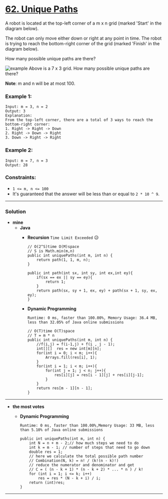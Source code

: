 # [62. Unique Paths](https://leetcode.com/problems/unique-paths/)

A robot is located at the top-left corner of a m x n grid (marked 'Start' in the diagram below).

The robot can only move either down or right at any point in time. The robot is trying to reach the bottom-right corner of the grid (marked 'Finish' in the diagram below).

How many possible unique paths are there?

![example](https://assets.leetcode.com/uploads/2018/10/22/robot_maze.png)
Above is a 7 x 3 grid. How many possible unique paths are there?

**Note**: m and n will be at most 100.

### Example 1:
```
Input: m = 3, n = 2
Output: 3
Explanation:
From the top-left corner, there are a total of 3 ways to reach the bottom-right corner:
1. Right -> Right -> Down
2. Right -> Down -> Right
3. Down -> Right -> Right
```

### Example 2:
```
Input: m = 7, n = 3
Output: 28
```

### Constraints:
* `1 <= m, n <= 100`
* It's guaranteed that the answer will be less than or equal to `2 * 10 ^ 9`.

---


### Solution
* **mine**
  * **Java**
    * **Recursion** `Time Limit Exceeded`  :disappointed_relieved:
      ```
      // O(2^S)time O(M)space
      // S is Math.min(m,n)
      public int uniquePaths(int m, int n) {
          return path(1, 1, m, n);
      }

      public int path(int sx, int sy, int ex,int ey){
          if(sx == ex || sy == ey){
              return 1;
          }
          return path(sx, sy + 1, ex, ey) + path(sx + 1, sy, ex, ey);
      }
      ```
      
    * **Dynamic Programming**
    
      `Runtime: 0 ms, faster than 100.00%, Memory Usage: 36.4 MB, less than 32.05% of Java online submissions`
      ```
      // O(T)time O(T)space
      // T = m * n
      public int uniquePaths(int m, int n) {
          //f(i,j) = f(i-1,j) + f(i , j - 1);
          int[][]  res = new int[m][n];
          for(int i = 0; i < m; i++){
              Arrays.fill(res[i], 1);
          }
          for(int i = 1; i < m; i++){
              for(int j = 1; j < n; j++){
                  res[i][j] = res[i - 1][j] + res[i][j-1];
              }
          }
          return res[m - 1][n - 1];
      }
      ```

---

* **the most votes**
  * **Dynamic Programming** 
  
    `Runtime: 0 ms, faster than 100.00%,Memory Usage: 33 MB, less than 5.10% of Java online submissions`
    ```
    public int uniquePaths(int m, int n) {
        int N = n + m - 2;// how much steps we need to do
        int k = m - 1; // number of steps that need to go down
        double res = 1;
        // here we calculate the total possible path number 
        // Combination(N, k) = n! / (k!(n - k)!)
        // reduce the numerator and denominator and get
        // C = ( (n - k + 1) * (n - k + 2) * ... * n ) / k!
        for (int i = 1; i <= k; i++)
            res = res * (N - k + i) / i;
        return (int)res;
    }
    ```

---

